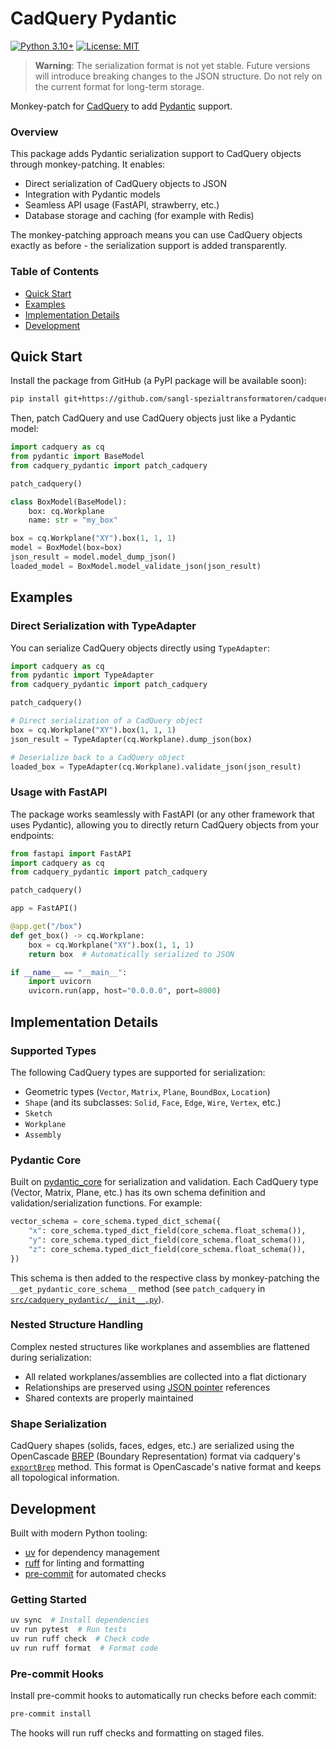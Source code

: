 # CadQuery Pydantic

[![Python 3.10+](https://img.shields.io/badge/python-3.10+-blue.svg)](https://www.python.org/downloads/)
[![License: MIT](https://img.shields.io/badge/License-MIT-yellow.svg)](https://opensource.org/licenses/MIT)

> **Warning**: The serialization format is not yet stable. Future versions will introduce breaking changes to the JSON structure. Do not rely on the current format for long-term storage.

Monkey-patch for [CadQuery](https://github.com/CadQuery/cadquery) to add [Pydantic](https://docs.pydantic.dev/latest/) support.

### Overview

This package adds Pydantic serialization support to CadQuery objects through monkey-patching. It enables:
- Direct serialization of CadQuery objects to JSON
- Integration with Pydantic models
- Seamless API usage (FastAPI, strawberry, etc.)
- Database storage and caching (for example with Redis)

The monkey-patching approach means you can use CadQuery objects exactly as before - the serialization support is added transparently.

### Table of Contents

- [Quick Start](#quick-start)
- [Examples](#examples)
- [Implementation Details](#implementation-details)
- [Development](#development)

## Quick Start

Install the package from GitHub (a PyPI package will be available soon):

```bash
pip install git+https://github.com/sangl-spezialtransformatoren/cadquery-pydantic.git
```

Then, patch CadQuery and use CadQuery objects just like a Pydantic model:

```python
import cadquery as cq
from pydantic import BaseModel
from cadquery_pydantic import patch_cadquery

patch_cadquery()

class BoxModel(BaseModel):
    box: cq.Workplane
    name: str = "my_box"

box = cq.Workplane("XY").box(1, 1, 1)
model = BoxModel(box=box)
json_result = model.model_dump_json()
loaded_model = BoxModel.model_validate_json(json_result)
```

## Examples

### Direct Serialization with TypeAdapter

You can serialize CadQuery objects directly using `TypeAdapter`:

```python
import cadquery as cq
from pydantic import TypeAdapter
from cadquery_pydantic import patch_cadquery

patch_cadquery()

# Direct serialization of a CadQuery object
box = cq.Workplane("XY").box(1, 1, 1)
json_result = TypeAdapter(cq.Workplane).dump_json(box)

# Deserialize back to a CadQuery object
loaded_box = TypeAdapter(cq.Workplane).validate_json(json_result)
```

### Usage with FastAPI

The package works seamlessly with FastAPI (or any other framework that uses Pydantic), allowing you to directly return CadQuery objects from your endpoints:

```python
from fastapi import FastAPI
import cadquery as cq
from cadquery_pydantic import patch_cadquery

patch_cadquery()

app = FastAPI()

@app.get("/box")
def get_box() -> cq.Workplane:
    box = cq.Workplane("XY").box(1, 1, 1)
    return box  # Automatically serialized to JSON

if __name__ == "__main__":
    import uvicorn
    uvicorn.run(app, host="0.0.0.0", port=8000)
```

## Implementation Details

### Supported Types

The following CadQuery types are supported for serialization:
- Geometric types (`Vector`, `Matrix`, `Plane`, `BoundBox`, `Location`)
- `Shape` (and its subclasses: `Solid`, `Face`, `Edge`, `Wire`, `Vertex`, etc.)
- `Sketch`
- `Workplane`
- `Assembly`

### Pydantic Core

Built on [pydantic_core](https://docs.pydantic.dev/latest/concepts/core_schema/) for serialization and validation. Each CadQuery type (Vector, Matrix, Plane, etc.) has its own schema definition and validation/serialization functions. For example:

```python
vector_schema = core_schema.typed_dict_schema({
    "x": core_schema.typed_dict_field(core_schema.float_schema()),
    "y": core_schema.typed_dict_field(core_schema.float_schema()),
    "z": core_schema.typed_dict_field(core_schema.float_schema()),
})
```

This schema is then added to the respective class by monkey-patching the `__get_pydantic_core_schema__` method (see `patch_cadquery` in [`src/cadquery_pydantic/__init__.py`](src/cadquery_pydantic/__init__.py)).

### Nested Structure Handling

Complex nested structures like workplanes and assemblies are flattened during serialization:

- All related workplanes/assemblies are collected into a flat dictionary
- Relationships are preserved using [JSON pointer](https://datatracker.ietf.org/doc/html/rfc6901) references
- Shared contexts are properly maintained

### Shape Serialization

CadQuery shapes (solids, faces, edges, etc.) are serialized using the OpenCascade [BREP](https://dev.opencascade.org/doc/occt-6.7.0/overview/html/occt_brep_format.html) (Boundary Representation) format via cadquery's [`exportBrep`](https://cadquery.readthedocs.io/en/latest/classreference.html#cadquery.Shape.exportBrep) method. This format is OpenCascade's native format and keeps all topological information.

## Development

Built with modern Python tooling:

- [uv](https://github.com/astral-sh/uv) for dependency management
- [ruff](https://github.com/astral-sh/ruff) for linting and formatting
- [pre-commit](https://pre-commit.com/) for automated checks

### Getting Started

```bash
uv sync  # Install dependencies
uv run pytest  # Run tests
uv run ruff check  # Check code
uv run ruff format  # Format code
```

### Pre-commit Hooks

Install pre-commit hooks to automatically run checks before each commit:

```bash
pre-commit install
```

The hooks will run ruff checks and formatting on staged files.
